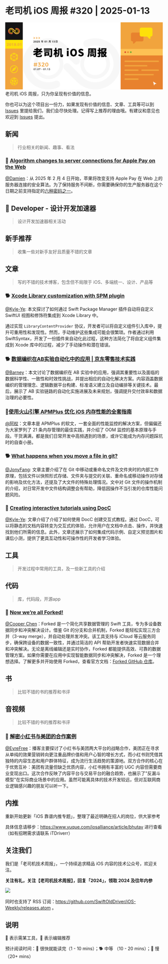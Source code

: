 # 老司机 iOS 周报 #320 | 2025-01-13

![ios-weekly](https://github.com/SwiftOldDriver/iOS-Weekly/blob/master/assets/weekly-header/320.jpg?raw=true)
老司机 iOS 周报，只为你呈现有价值的信息。

你也可以为这个项目出一份力，如果发现有价值的信息、文章、工具等可以到 [Issues](https://github.com/SwiftOldDriver/iOS-Weekly/issues) 里提给我们，我们会尽快处理。记得写上推荐的理由哦。有建议和意见也欢迎到 [Issues](https://github.com/SwiftOldDriver/iOS-Weekly/issues) 提出。

## 新闻

> 行业相关的新闻、趣事、看法

### 🐎 [Algorithm changes to server connections for Apple Pay on the Web](https://developer.apple.com/news/?id=2x8awlvm)

[@Damien](https://github.com/ZengyiMa)：从 2025 年 2 月 4 日开始，苹果将改变支持 Apple Pay 在 Web 上的服务器连接的安全算法。为了保持服务不间断，你需要确保你的生产服务器在这个日期之前支持指定的[六种密码之一](https://developer.apple.com/documentation/apple_pay_on_the_web/setting_up_your_server#overview)。


##  Developer - 设计开发加速器

> 设计开发加速器相关活动

## 新手推荐

> 收集一些对新手友好且质量不错的文章

## 文章

> 写的不错的技术博客，包含但不局限于 iOS、多端统一、设计、产品等

### 🐕 [Xcode Library customization with SPM plugin](https://www.artemnovichkov.com/blog/xcode-library-customization-with-spm-plugin)

[@Kyle-Ye](https://github.com/Kyle-Ye): 本文探讨了如何通过 Swift Package Manager 插件自动将自定义 SwiftUI 视图和修饰符集成到 Xcode Library 中。

通过实现 `LibraryContentProvider` 协议，开发者可以将自定义组件引入库中，提升可重用性和发现性。然而，手动维护这些集成可能会很繁琐。作者通过利用 SwiftSyntax，开发了一份插件来自动化此过程，这种方法简化了将自定义组件集成到 Xcode 库中的过程，减少了手动操作和潜在错误。

### 🐕 [数据编织在AB实验自动化中的应用 | 京东零售技术实践](https://mp.weixin.qq.com/s/NMPot2AfEtsWXVPowZBDOA)

[@Barney](https://github.com/BarneyZhaoooo)：本文讨论了数据编织在 AB 实验中的应用，强调其重要性以及面临的数据科学性、一致性和时效性挑战，并提出相应的自动化解决方案。内容涵盖数据编织的管理理念、逻辑数据平台构建、标准语义建立及自动编排等关键技术。最后，展示了 AB 实验链路的自动化实施进展及未来规划，强调提升交付效率和数据治理的必要性。

### 🐢[使用火山引擎 APMPlus 优化 iOS 内存性能的全套指南](https://mp.weixin.qq.com/s/3qDQJXXiVl9gF-q5KtbxVw)

[@阿权](https://github.com/bqlin)：文章本是 APMPlus 的软文，一套全面的性能监控的解决方案，但偏偏还为大家罗列了 21 条内存管理的最佳实践，并介绍了 OOM 监控的基本原理与手段。干货满满，都是我们日常开发中高频遇到的场景，或许它能成为内存问题踩坑时的自查小册。

### 🐕 [What happens when you move a file in git?](https://swiftrocks.com/what-happens-when-you-move-a-file-in-git)

[@JonyFang](https://github.com/jonyfang): 文章主要介绍了在 Git 中移动或重命名文件及文件夹时的内部工作原理，包括文件以快照形式存储、文件夹与提交的关联、重命名或移动操作对存储的影响及优化方法，还提及了大文件的特殊处理情况。文中对 Git 文件的操作机制的介绍，对日常开发中文件结构调整会有帮助，降低因操作不当引发的仓库性能问题风险。

### 🐎 [Creating interactive tutorials using DocC](https://www.nutrient.io/blog/creating-interactive-tutorials-using-docc/)

[@Kyle-Ye](https://github.com/Kyle-Ye): 文章介绍了介绍了如何使用 DocC 创建交互式教程。通过 DocC，可以将静态的文档内容转变为交互式的体验，允许用户在文档中点击、操作，并快速找到他们所需的信息。此外，文章还展示了如何集成代码示例、自定义预览图片和课后小测，提供了更具互动性和可操作性的开发者学习体验。

## 工具

> 开发过程中常用的工具，及一些新工具的介绍

## 代码

> 库，代码段，开源app

### 🚧 [Now we’re all Forked!](https://appdecentral.com/2024/12/13/now-we-are-all-forked)

[@Cooper Chen](https://github.com/cjlcooper)：Forked 是一个简化共享数据管理的 Swift 工具，专为多设备数据同步和冲突解决设计。借鉴 Git 的分支和合并机制，Forked 能轻松实现三方合并（3-way merge），并自动处理并发冲突。该工具支持与 iCloud 等云服务同步，确保跨设备的数据一致性，并通过简洁的 API 帮助开发者快速实现数据合并和冲突解决。无论是离线编辑还是实时协作，Forked 都能提供高效、可靠的数据管理方案。如果你需要在应用中实现智能数据同步和冲突解决，Forked 是一个理想选择。了解更多并开始使用 Forked，查看官方文档：[Forked GitHub 仓库](https://github.com/drewmccormack/Forked)。

## 书

> 比较不错的书的推荐和书评

## 音视频

> 比较不错的书的推荐和书评

### 🐢 [解密小红书与美团的合作案例](https://www.xiaoyuzhoufm.com/episode/676e5d051e823e72d332d12e)

[@EyreFree](https://github.com/EyreFree)：播客主要探讨了小红书与美团两大平台的战略合作，美团正在寻求从单纯的效果营销转向更注重品牌价值和用户心智的增长方式，而小红书则凭借其独特的内容生态和用户群体特征，成为流行生活趋势的策源地。双方合作的核心在于优势互补：美团有流量但缺乏优质内容，小红书拥有丰富的 UGC 内容但需要商业变现出口。这次合作反映了内容平台与交易平台的融合趋势，也展示了"反漏斗模型"在实际商业场景中的应用。虽然可能离具体的技术开发较远，但对互联网商业逻辑感兴趣的朋友可以听一下。

## 内推

重新开始更新「iOS 靠谱内推专题」，整理了最近明确在招人的岗位，供大家参考

具体信息请移步：https://www.yuque.com/iosalliance/article/bhutav 进行查看（如有招聘需求请联系 iTDriverr）

## 关注我们

我们是「老司机技术周报」，一个持续追求精品 iOS 内容的技术公众号，欢迎关注。

**关注有礼，关注【老司机技术周报】，回复「2024」，领取 2024 及往年内参**

![](https://github.com/SwiftOldDriver/iOS-Weekly/blob/master/assets/qrcode_for_wechat.jpg?raw=true)

同时也支持了 RSS 订阅：https://github.com/SwiftOldDriver/iOS-Weekly/releases.atom 。

## 说明

🚧 表示需某工具，🌟 表示编辑推荐

预计阅读时间：🐎 很快就能读完（1 - 10 mins）；🐕 中等 （10 - 20 mins）；🐢 慢（20+ mins）
